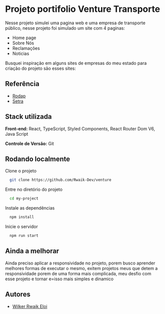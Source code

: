 
# Projeto portifolio Venture Transporte

Nesse projeto simulei uma pagina web e uma empresa de transporte público, nesse projeto foi simulado um site com 4 paginas: 
- Home page
- Sobre Nós
- Reclamações
- Noticias

Busquei inspiração em alguns sites de empresas do meu estado para criação do projeto são esses sites: 


## Referência

 - [Rodap](http://www.rodap.com.br)
 - [Setra](https://setrabh.org.br)


## Stack utilizada

**Front-end:** React, TypeScript, Styled Components, React Router Dom V6, Java Script

**Controle de Versão:** Git


## Rodando localmente

Clone o projeto

```bash
  git clone https://github.com/Rwaik-Dev/venture
```

Entre no diretório do projeto

```bash
  cd my-project
```

Instale as dependências

```bash
  npm install
```

Inicie o servidor

```bash
  npm run start
```


## Ainda a melhorar

Ainda preciso aplicar a responsividade no projeto, porem busco aprender melhores formas de executar o mesmo, exitem projetos meus que detem a responsividade porem de uma forma mais complicada, meu desfio com esse projeto e tornar e=isso mais simples e dinamico


## Autores

- [Wilker Rwaik Eloi](https://github.com/Rwaik-Dev)

